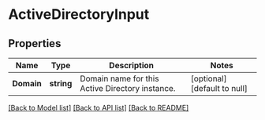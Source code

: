 # ActiveDirectoryInput

## Properties
Name | Type | Description | Notes
------------ | ------------- | ------------- | -------------
**Domain** | **string** | Domain name for this Active Directory instance. | [optional] [default to null]

[[Back to Model list]](../README.md#documentation-for-models) [[Back to API list]](../README.md#documentation-for-api-endpoints) [[Back to README]](../README.md)

